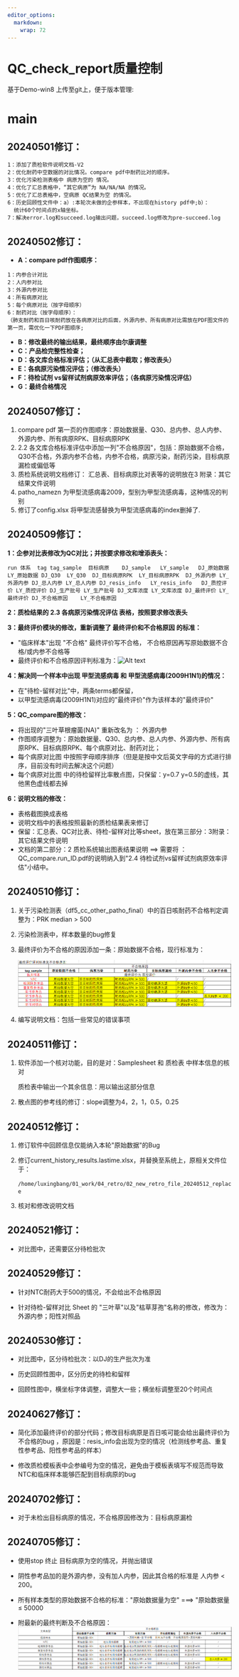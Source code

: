 ```yaml
---
editor_options: 
  markdown: 
    wrap: 72
---
```


# **QC_check_report质量控制**

基于Demo-win8 上传至git上，便于版本管理:

# main

## **20240501修订**：

```         
1：添加了质检软件说明文档-V2
2：优化耐药中空数据的对比情况。compare pdf中耐药比对的顺序。
3：优化污染检测表格中 病原为空的 情况。
4：优化了汇总表格中，“其它病原”为 NA/NA/NA 的情况。
5：优化了汇总表格中，空病原 QC结果为空 的情况。
6：历史回顾性文件中：a）:本轮次未做的企参样本，不出现在history pdf中;b）：
  统计60个时间点的x轴坐标。
7：解决error.log和succeed.log输出问题，succeed.log修改为pre-succeed.log
```

## **20240502修订**：

-   **A：compare pdf作图顺序：**

```         
1：内参合计对比
2：人内参对比
3：外源内参对比
4：所有病原对比
5：每个病原对比（按字母顺序）
6：耐药对比（按字母顺序）：
（肺支耐药和百日咳耐药放在各病原对比的后面，外源内参、所有病原对比需放在PDF图文件的第一页，需优化一下PDF图顺序;
```

-   **B：修改最终的输出结果，最终顺序由尔康调整**
-   **C：产品检完整性检查；**
-   **D：各文库合格标准评估；（从汇总表中截取；修改表头）**
-   **E：各病原污染情况评估；（修改表头）**
-   **F：待检试剂 vs留样试剂病原效率评估；（各病原污染情况评估）**
-   **G：最终合格情况**

## **20240507修订**：

1.  compare pdf
    第一页的作图顺序：原始数据量、Q30、总内参、总人内参、外源内参、所有病原RPK、目标病原RPK
2.  2.2
    各文库合格标准评估中添加一列"不合格原因"，包括：原始数据不合格，Q30不合格，外源内参不合格，内参不合格，病原污染，耐药污染，目标病原漏检或偏低等
3.  质检系统说明文档修订： 汇总表、目标病原比对表等的说明放在3
    附录：其它结果文件说明
4.  patho_namezn 为甲型流感病毒2009，型别为甲型流感病毒，这种情况的判别
5.  修订了config.xlsx 将甲型流感替换为甲型流感病毒的index删掉了.

## **20240509修订**：

**1：企参对比表修改为QC对比；并按要求修改和增添表头：**

```         
run 体系  tag tag_sample  目标病原    DJ_sample   LY_sample   DJ_原始数据 LY_原始数据 DJ_Q30  LY_Q30  DJ_目标病原RPK  LY_目标病原RPK  DJ_外源内参 LY_外源内参 DJ_总人内参 LY_总人内参 DJ_resis_info   LY_resis_info   DJ_质控评价 LY_质控评价 DJ_生产批号 LY_生产批号 DJ_文库浓度 LY_文库浓度 DJ_最终评价 LY_最终评价 DJ_不合格原因    LY_不合格原因
```

**2：质检结果的 2.3 各病原污染情况评估 表格，按照要求修改表头**

**3：最终评价模块的修改，重新调整了 最终评价和不合格原因 的标准：**

-   "临床样本"出现 "不合格" 最终评价写不合格，
    不合格原因再写原始数据不合格/或内参不合格等
-   最终评价和不合格原因评判标准为：![Alt text](image.png)

**4：解决同一个样本中出现 甲型流感病毒 和
甲型流感病毒(2009H1N1)的情况：**

-   在"待检-留样对比"中，两条terms都保留，
-   以甲型流感病毒(2009H1N1)对应的"最终评价"作为该样本的"最终评价"

**5：QC_compare图的修改：**

-   将出现的"三叶草根瘤菌(NA)" 重新改名为 ： 外源内参
-   作图顺序调整为：原始数据量、Q30、总内参、总人内参、外源内参、所有病原RPK、目标病原RPK、每个病原对比、耐药对比；
-   每个病原对比图
    中按照字母顺序排序（但是是按中文后英文字母的方式进行排序，目前没有时间去解决这个问题）
-   每个病原对比图 中的待检留样比率散点图，只保留：y=0.7
    y=0.5的虚线，其他黑色虚线都去掉

**6：说明文档的修改：**

-   表格截图换成表格
-   说明文档中的表格按照最新的质检结果表来修订
-   保留：汇总表、QC对比表、待检-留样对比等sheet，放在第三部分：3附录：其它结果文件说明
-   文档的第二部分：2 质检系统输出图表结果说明 ==\> 需要将
    ：QC_compare.run_ID.pdf的说明纳入到"2.4
    待检试剂vs留样试剂病原效率评估"小结中。

## **20240510修订：**

1.  关于污染检测表（df5_cc_other_patho_final）中的百日咳耐药不合格判定调整为：PRK
    median \> 500

2.  污染检测表中，样本数量的bug修复

3.  最终评价为不合格的原因添加一条：原始数据不合格，现行标准为：

    ![1715336356264](image/README/1715336356264.png)

4.  编写说明文档：包括一些常见的错误事项

## **20240511修订：**

1.  软件添加一个核对功能，目的是对：Samplesheet 和 质检表
    中样本信息的核对

    质检表中输出一个其余信息：用以输出这部分信息

2.  散点图的参考线的修订：slope调整为4，2，1，0.5，0.25

## **20240512修订：**

1.  修订软件中回顾信息仅能纳入本轮"原始数据"的Bug

2.  修订current_history_results.lastime.xlsx，并替换至系统上，原相关文件位于：

    `/home/luxingbang/01_work/04_retro/02_new_retro_file_20240512_replace`

3.  核对和修改说明文档

## 20240521修订：

-   对比图中，还需要区分待检批次

## 20240529修订：

-   针对NTC耐药大于500的情况，不会给出不合格原因

-   针对待检-留样对比 Sheet 的
    "三叶草"以及"枯草芽孢"名称的修改，修改为：外源内参；阳性对照品

## 20240530修订：

-   对比图中，区分待检批次：以DJ的生产批次为准

-   历史回顾性图中，区分历史的待检和留样

-   回顾性图中，横坐标字体调整，调整大一些；横坐标调整至20个时间点

## 20240627修订：

-   简化添加最终评价的部分代码；修改目标病原是百日咳可能会给出最终评价为不合格的bug
    ，原因是：resis_info会出现为空的情况（检测线参考品、重复性参考品、阳性参考品的样本）

-   修改质检模板表中企参编号为空的情况，避免由于模板表填写不规范而导致NTC和临床样本能够匹配到目标病原的bug

## 20240702修订：

-   对于未检出目标病原的情况，不合格原因修改为：目标病原漏检

## 20240705修订：

-   使用stop 终止 目标病原为空的情况，并抛出错误

-   阴性参考品加的是外源内参，没有加人内参，因此其合格的标准是 人内参 \<
    200。

-   所有样本类型的原始数据不合格的标准：\"原始数据量为空\" ===\>
    \"原始数据量 ≤ 50000

-   附最新的最终判断及不合格原因：![](image/README/微信图片_20240705105143.png)

